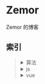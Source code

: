 # Zemor

Zemor 的博客

## 索引

<blockquote>
<details>
    <summary>算法</summary>
    <blockquote>
        <a href="#">暂无</a>
	</blockquote>
</details>
<details>
    <summary>js</summary>
    <blockquote>
        <a href="js/浏览器Array改变原数组方法原理及实现.md">浏览器Array改变原数组方法原理及实现</a>
    </blockquote>
</details>
<details>
    <summary>vue</summary>
    <blockquote>
        <a href="#">个人博客</a>
    </blockquote>
</details>
</blockquote>

